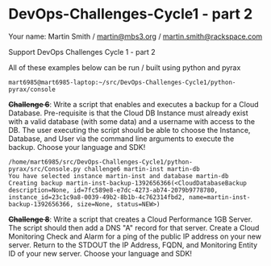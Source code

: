 DevOps-Challenges-Cycle1 - part 2
=================================

Your name: Martin Smith / martin@mbs3.org / martin.smith@rackspace.com

Support DevOps Challenges Cycle 1 - part 2

All of these examples below can be run / built using python and pyrax
```
mart6985@mart6985-laptop:~/src/DevOps-Challenges-Cycle1/python-pyrax/console

```

~~__Challenge 6__~~: Write a script that enables and executes a backup for a Cloud Database. Pre-requisite is that the Cloud DB Instance must already exist with a valid database (with some data) and a username with access to the DB. The user executing the script should be able to choose the Instance, Database, and User via the command line arguments to execute the backup. Choose your language and SDK!

```
/home/mart6985/src/DevOps-Challenges-Cycle1/python-pyrax/src/Console.py challenge6 martin-inst martin-db
You have selected instance martin-inst and database martin-db
Creating backup martin-inst-backup-1392656366(<CloudDatabaseBackup description=None, id=7fc589e8-e7dc-4273-ab74-2079b9778780, instance_id=23c1c9a8-0039-49b2-8b1b-4c762314fbd2, name=martin-inst-backup-1392656366, size=None, status=NEW>)
```

~~__Challenge 8__~~: Write a script that creates a Cloud Performance 1GB Server. The script should then add a DNS "A" record for that server. Create a Cloud Monitoring Check and Alarm for a ping of the public IP address on your new server. Return to the STDOUT the IP Address, FQDN, and Monitoring Entity ID of your new server. Choose your language and SDK!

